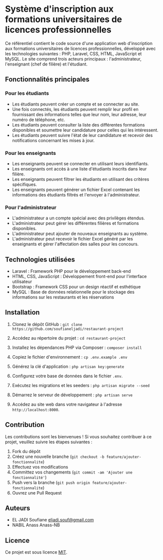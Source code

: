 # Système d'inscription aux formations universitaires de licences professionnelles

Ce référentiel contient le code source d'une application web d'inscription aux formations universitaires de licences professionnelles, développé avec les technologies suivantes : PHP, Laravel, CSS, HTML, JavaScript et MySQL. Le site comprend trois acteurs principaux : l'administrateur, l'enseignant (chef de filière) et l'étudiant.

## Fonctionnalités principales

### Pour les étudiants

- Les étudiants peuvent créer un compte et se connecter au site.
- Une fois connectés, les étudiants peuvent remplir leur profil en fournissant des informations telles que leur nom, leur adresse, leur numéro de téléphone, etc.
- Les étudiants peuvent consulter la liste des différentes formations disponibles et soumettre leur candidature pour celles qui les intéressent.
- Les étudiants peuvent suivre l'état de leur candidature et recevoir des notifications concernant les mises à jour.

### Pour les enseignants

- Les enseignants peuvent se connecter en utilisant leurs identifiants.
- Les enseignants ont accès à une liste d'étudiants inscrits dans leur filière.
- Les enseignants peuvent filtrer les étudiants en utilisant des critères spécifiques.
- Les enseignants peuvent générer un fichier Excel contenant les informations des étudiants filtrés et l'envoyer à l'administrateur.

### Pour l'administrateur

- L'administrateur a un compte spécial avec des privilèges étendus.
- L'administrateur peut gérer les différentes filières et formations disponibles.
- L'administrateur peut ajouter de nouveaux enseignants au système.
- L'administrateur peut recevoir le fichier Excel généré par les enseignants et gérer l'affectation des salles pour les concours.

## Technologies utilisées

- Laravel : Framework PHP pour le développement back-end
- HTML, CSS, JavaScript : Développement front-end pour l'interface utilisateur
- Bootstrap : Framework CSS pour un design réactif et esthétique
- MySQL : Base de données relationnelle pour le stockage des informations sur les restaurants et les réservations

## Installation

1. Clonez le dépôt GitHub :
```git clone https://github.com/soufianeljadi/restaurant-project ```

2. Accédez au répertoire du projet :
```cd restaurant-project```

3. Installez les dépendances PHP via Composer :
```composer install```

4. Copiez le fichier d'environnement :
```cp .env.example .env```

5. Générez la clé d'application :
```php artisan key:generate```

6. Configurez votre base de données dans le fichier `.env`.

7. Exécutez les migrations et les seeders :
```php artisan migrate --seed```

8. Démarrez le serveur de développement :
```php artisan serve```

9. Accédez au site web dans votre navigateur à l'adresse `http://localhost:8000`.

## Contribution

Les contributions sont les bienvenues ! Si vous souhaitez contribuer à ce projet, veuillez suivre les étapes suivantes :

1. Fork du dépôt
2. Créez une nouvelle branche (`git checkout -b feature/ajouter-fonctionnalite`)
3. Effectuez vos modifications
4. Committez vos changements (`git commit -am 'Ajouter une fonctionnalité'`)
5. Push vers la branche (`git push origin feature/ajouter-fonctionnalite`)
6. Ouvrez une Pull Request

## Auteurs

- EL JADI Soufiane eljadi.souf@gmail.com
- NABIL Anass Anass-NB

## Licence

Ce projet est sous licence [MIT](LICENSE).
